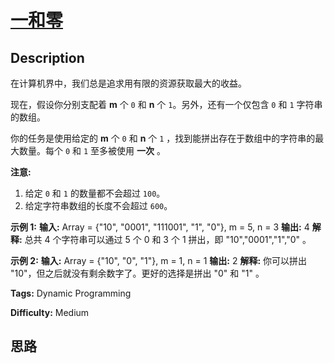 # [一和零][title]

## Description

在计算机界中，我们总是追求用有限的资源获取最大的收益。

现在，假设你分别支配着 **m** 个 `0` 和 **n** 个 `1`。另外，还有一个仅包含 `0` 和 `1` 字符串的数组。

你的任务是使用给定的  **m** 个 `0` 和 **n** 个 `1` ，找到能拼出存在于数组中的字符串的最大数量。每个 `0` 和 `1` 至多被使用
**一次** 。

**注意:**

  1. 给定 `0` 和 `1` 的数量都不会超过 `100`。
  2. 给定字符串数组的长度不会超过 `600`。

**示例 1:**
            **输入:** Array = {"10", "0001", "111001", "1", "0"}, m = 5, n = 3    **输出:** 4        **解释:** 总共 4 个字符串可以通过 5 个 0 和 3 个 1 拼出，即 "10","0001","1","0" 。    

**示例 2:**
            **输入:** Array = {"10", "0", "1"}, m = 1, n = 1    **输出:** 2        **解释:** 你可以拼出 "10"，但之后就没有剩余数字了。更好的选择是拼出 "0" 和 "1" 。    


**Tags:** Dynamic Programming

**Difficulty:** Medium

## 思路

[title]: https://leetcode-cn.com/problems/ones-and-zeroes
